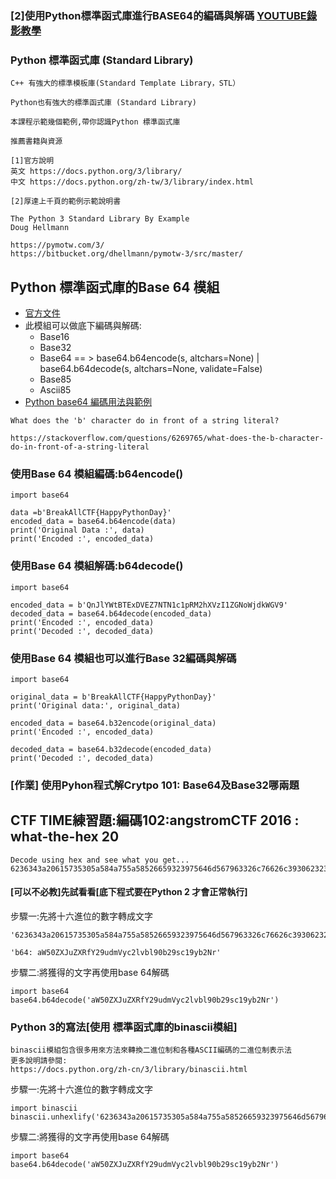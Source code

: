 ### [2]使用Python標準函式庫進行BASE64的編碼與解碼 [YOUTUBE錄影教學](https://youtu.be/z2jxjkl5X-4)

###  Python 標準函式庫 (Standard Library)
```
C++ 有強大的標準模板庫(Standard Template Library，STL）

Python也有強大的標準函式庫 (Standard Library)

本課程示範幾個範例,帶你認識Python 標準函式庫

推薦書籍與資源

[1]官方說明
英文 https://docs.python.org/3/library/
中文 https://docs.python.org/zh-tw/3/library/index.html

[2]厚達上千頁的範例示範說明書

The Python 3 Standard Library By Example
Doug Hellmann

https://pymotw.com/3/
https://bitbucket.org/dhellmann/pymotw-3/src/master/
```

## Python 標準函式庫的Base 64 模組
- [官方文件](https://docs.python.org/zh-tw/3/library/base64.html)
- 此模組可以做底下編碼與解碼:
  - Base16  
  - Base32
  - Base64 == > base64.b64encode(s, altchars=None)  | base64.b64decode(s, altchars=None, validate=False)
  - Base85 
  - Ascii85
- [Python base64 編碼用法與範例](https://shengyu7697.github.io/python-base64/)
```
What does the 'b' character do in front of a string literal?

https://stackoverflow.com/questions/6269765/what-does-the-b-character-do-in-front-of-a-string-literal
```
### 使用Base 64 模組編碼:b64encode()
```
import base64

data =b'BreakAllCTF{HappyPythonDay}'
encoded_data = base64.b64encode(data)
print('Original Data :', data)
print('Encoded :', encoded_data)
```
### 使用Base 64 模組解碼:b64decode()
```
import base64

encoded_data = b'QnJlYWtBTExDVEZ7NTN1c1pRM2hXVzI1ZGNoWjdkWGV9'
decoded_data = base64.b64decode(encoded_data)
print('Encoded :', encoded_data)
print('Decoded :', decoded_data)
```
### 使用Base 64 模組也可以進行Base 32編碼與解碼
```
import base64

original_data = b'BreakAllCTF{HappyPythonDay}'
print('Original data:', original_data)

encoded_data = base64.b32encode(original_data)
print('Encoded :', encoded_data)

decoded_data = base64.b32decode(encoded_data)
print('Decoded :', decoded_data)
```
### [作業] 使用Pyhon程式解Crytpo 101: Base64及Base32哪兩題

## CTF TIME練習題:編碼102:angstromCTF 2016 : what-the-hex 20
```
Decode using hex and see what you get...
6236343a20615735305a584a755a58526659323975646d567963326c76626c3930623239736331397962324e72
```

#### [可以不必教]先試看看[底下程式要在Python 2 才會正常執行]

步驟一:先將十六進位的數字轉成文字
```
'6236343a20615735305a584a755a58526659323975646d567963326c76626c3930623239736331397962324e72'.decode("hex")
```
```
'b64: aW50ZXJuZXRfY29udmVyc2lvbl90b29sc19yb2Nr'
```
步驟二:將獲得的文字再使用base 64解碼
```
import base64
base64.b64decode('aW50ZXJuZXRfY29udmVyc2lvbl90b29sc19yb2Nr')
```
### Python 3的寫法[使用 標準函式庫的binascii模組]
```
binascii模組包含很多用來方法來轉換二進位制和各種ASCII編碼的二進位制表示法
更多說明請參閱:
https://docs.python.org/zh-cn/3/library/binascii.html
```

步驟一:先將十六進位的數字轉成文字
```
import binascii
binascii.unhexlify('6236343a20615735305a584a755a58526659323975646d567963326c76626c3930623239736331397962324e72')
```
步驟二:將獲得的文字再使用base 64解碼
```
import base64
base64.b64decode('aW50ZXJuZXRfY29udmVyc2lvbl90b29sc19yb2Nr')
```

